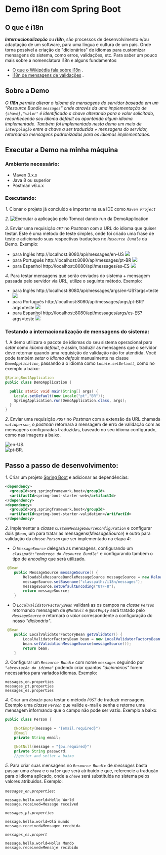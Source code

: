 # Demo i18n com Spring Boot

## O que é i18n
**_Internacionalização_** ou **_i18n_**, são processos de desenvolvimento e/ou adaptação de um software, para uma língua e cultura de um país. Onde torna possível a criação de "dicionários" de idiomas para customizar mensagens do sistema, como erros, validações, etc.
Para saber um pouco mais sobre a nomenclatura i18n e alguns fundamentos:
- [O que o Wikipédia fala sobre i18n](https://pt.wikipedia.org/wiki/Internacionaliza%C3%A7%C3%A3o_(inform%C3%A1tica)) .
- [i18n de mensagens de validações](https://www.baeldung.com/spring-custom-validation-message-source) .

## Sobre a Demo
*O **_i18n_** permite alterar o idioma de mensagens do servidor baseado em um "Resource Bundle `messages`" onde através da uma implementação de `{chave},"valor"` é identificado a chave alterando para o valor solicitado, reconhecendo seu idioma default ou apontando algum idioma implementado. Também foi implementado nesta demo um meio de `interpolação` entre a chave a ser traduzida + mensagens do servidor, retornando mensagens padronizadas para os idiomas implementados.*

## Executar a Demo na minha máquina

### Ambiente necessário:
- Maven 3.x.x
- Java 8 ou superior
- Postman v6.x.x
### Executando:
_1_. Clonar o projeto já concluído e importar na sua IDE como _`Maven Project`_<br>

_2_. ![Executar a aplicação pelo `Tomcat` dando run da `DemoApplication`](https://github.com/Natanfags/demo/blob/master/images/tomcatRunning.PNG)<br>

_3_. Enviar uma requisição _`GET`_ no _Postman_ com a URL do idioma que quiser testar. Este é uma método de teste simples, onde foi criado uma frase de teste e adicionado suas respectivas traduções no _`Resource Bundle`_ da Demo. 
Exemplo: <br>

- para Inglês http://localhost:8080/api/messages/en-US
![](https://github.com/Natanfags/demo/blob/master/images/postmanHwUS.PNG)<br>
- para Português http://localhost:8080/api/messages/pt-BR
![](https://github.com/Natanfags/demo/blob/master/images/postmanHwBR.PNG)<br>
- para Espanhol http://localhost:8080/api/messages/es-ES
![](https://github.com/Natanfags/demo/blob/master/images/postmanHwES.PNG)<br>

_4_. Para testar mensagens que serão enviados do sistema + mensagem passada pelo servidor via URL, utilize o seguinte método. Exemplo:<br>

- para Inglês http://localhost:8080/api/messages/args/en-US?args=teste
![](https://github.com/Natanfags/demo/blob/master/images/postmanArgsUS.PNG)<br>
- para Português http://localhost:8080/api/messages/args/pt-BR?args=teste
![](https://github.com/Natanfags/demo/blob/master/images/postmanArgsBR.PNG)<br>
- para Espanhol http://localhost:8080/api/messages/args/es-ES?args=teste
![](https://github.com/Natanfags/demo/blob/master/images/postmanArgsES.PNG)<br>

### Testando a internacionalização de mensagens do sistema:

_1_. A demo utilizara o pacote de idiomas do seu sistema operacional para _setar_ como _idioma default_, e assim, traduzir as mensagens que o servidor deve retornar quando uma requisição de validação não for atendida. Você pode também _setar_ o _idioma default_ manualmente na classe _`DemoApplication`_, passando a o idioma como _`Locale.setDefault`_, como no exemplo a baixo:

```java
@SpringBootApplication
public class DemoApplication {

  public static void main(String[] args) {
    Locale.setDefault(new Locale("pt","BR"));
    SpringApplication.run(DemoApplication.class, args);
  }
}
```
_2_. Enviar uma requisição _`POST`_ no _Postman_ com a extensão da URL chamada _`validperson`_, o _postman_ retornara a mensagem de erro de validação com as mensagens configuradas traduzidas, baseado no seu idioma configurado, como nas imagens a baixo.

![en-US](https://github.com/Natanfags/demo/blob/master/images/postmanValidPersonUS.PNG).<br>
![pt-BR](https://github.com/Natanfags/demo/blob/master/images/postmanValidPersonBR.PNG).

## Passo a passo de desenvolvimento:
_1_. Criar um projeto [Spring Boot](https://start.spring.io/) e adicionar as dependências:

```xml
<dependency>
  <groupId>org.springframework.boot</groupId>
  <artifactId>spring-boot-starter-web</artifactId>
</dependency>
<dependency>
  <groupId>org.springframework.boot</groupId>
  <artifactId>spring-boot-starter-validation</artifactId>
</dependency>
```
_2_. Implementar a _classe_ _`CustomMessageSourceConfiguration`_ e configurar dois _`@Bean`_, um para tratar as mensagens(_MessageSource_) e outro para validação da _classe_ _`Person`_ que ser implementado na etapa _4_:<br>
- O _`MessageSource`_ delegará as mensagens, configurando um _`classpath:"endereço do Resource Bundle"`_ e configurando também o tipo de _encoding_ que será utilizado.

```java
 @Bean
    public MessageSource messageSource() {
        ReloadableResourceBundleMessageSource messageSource = new ReloadableResourceBundleMessageSource();
        messageSource.setBasename("classpath:/i18n/messages");
        messageSource.setDefaultEncoding("UTF-8");
        return messageSource;
    }
```  
- O _`LocalValidatorFactoryBean`_ validará as os campos na _classe_ _`Person`_ retornando mensagem de _`@NotNull`_ e _`@NotEmpty`_ será tratado pelo _`MessageSource`_ e retornará o _valor_ correspondente a configuração do nosso _"dicionário"_.
```java
 @Bean
    public LocalValidatorFactoryBean getValidator() {
        LocalValidatorFactoryBean bean = new LocalValidatorFactoryBean();
        bean.setValidationMessageSource(messageSource());
        return bean;
    }
```

_3_. Configurar um _`Resource Bundle`_ com nome _`messages`_ seguindo por _`"abreviação do idioma"`_ podendo criar quantos _"dicionários"_ forem necessários para variados idiomas. Exemplo:<br> 

```properties
messages_en.properties
messages_pt.properties
messages_es.properties
```

_4_. Criar um _`domain`_ para testar o método _`POST`_ de traduzir mensagens. Exemplo uma _classe_ _`Person`_ que valide e-mail e senha e retorne uma mensagem informando que o campo não pode ser vazio. Exemplo a baixo:

```java
public class Person {

    @NotEmpty(message = "{email.required}")
    @Email
    private String email;

    @NotNull(message = "{pw.required}")
    private String password;
    //getter and setter a baixo
```

_5_. Para criar suas mensagens no _`Resource Bundle`_ de _messages_ basta passar uma _`chave`_ e o _`valor`_ que será atribuído e que, referencie a tradução para o idioma aplicado, onde a _`chave`_ será substituída no sistema pelos valores atribuídos. Exemplo:<br>

_`messages_en.properties`_:
```properties
message.hello.world=Hello World
message.received=Message received
```
_`messages_pt.properties`_
```properties
message.hello.world=Olá mundo
message.received=Mensagen recebida
```
_`messages_es.propert`_
```properties
message.hello.world=Holla Mundo
message.received=Mensaje recibido
```
